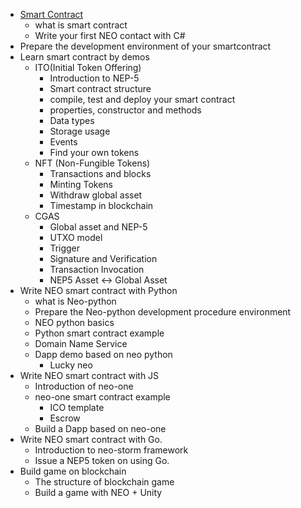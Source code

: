 - [Smart Contract](what_is_smart_contract.md)
    - what is smart contract
    - Write your first NEO contact with C#
- Prepare the development environment of your smartcontract
- Learn smart contract by demos
	- ITO(Initial Token Offering)
		- Introduction to NEP-5 
		- Smart contract structure 
		- compile, test and deploy your smart contract
		- properties, constructor and methods
		- Data types
		- Storage usage
		- Events 
		- Find your own tokens
	- NFT (Non-Fungible Tokens)
		- Transactions and blocks
		- Minting Tokens
		- Withdraw global asset
		- Timestamp in blockchain
	- CGAS
		- Global asset and NEP-5
		- UTXO model
		- Trigger
		- Signature and Verification
		- Transaction Invocation
		- NEP5 Asset <-> Global Asset
- Write NEO smart contract with Python 
	- what is Neo-python
	- Prepare the Neo-python development procedure environment 
	- NEO python basics
	- Python smart contract example
	- Domain Name Service
	- Dapp demo based on neo python
		- Lucky neo 
- Write NEO smart contract with JS
	- Introduction of neo-one
	- neo-one smart contract example
		- ICO template
		- Escrow
	- Build a Dapp based on neo-one 
- Write NEO smart contract with Go.
	- Introduction to neo-storm framework
	- Issue a NEP5 token on using Go.
- Build game on blockchain
	- The structure of blockchain game
	- Build a game with NEO + Unity